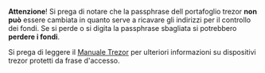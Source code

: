 **Attenzione**! Si prega di notare che la passphrase dell portafoglio trezor **non può** essere cambiata
in quanto serve a ricavare gli indirizzi per il controllo dei fondi. Se si perde o si digita la
passphrase sbagliata si potrebbero **perdere i fondi**.

Si prega di leggere il [Manuale Trezor](https://doc.satoshilabs.com) per ulteriori informazioni su dispositivi trezor protetti da frase d'accesso.
